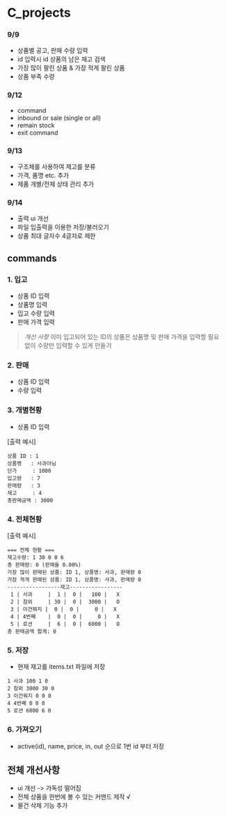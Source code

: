 # C_projects

### 9/9 
- 상품별 공고, 판매 수량 입력
- id 입력시 id 상품의 남은 재고 검색
- 가장 많이 팔린 상품 & 가장 적게 팔린 상품
- 상품 부족 수량

### 9/12
- command
- inbound or sale (single or all)
- remain stock
- exit command

### 9/13
- 구조체를 사용하여 제고를 분류
- 가격, 품명 etc. 추가
- 제품 개별/전체 상태 관리 추가

### 9/14
- 출력 ui 개선
- 파일 입출력을 이용한 저장/불러오기
- 상품 최대 글자수 4글자로 제한


## commands

### 1. 입고
- 상품 ID 입력
- 상품명 입력
- 입고 수량 입력
- 판매 가격 입력
> *개선 사항*
> 이미 입고되어 있는 ID의 상품은 상품명 및 판매 가격을 입력할 필요 없이 수량만 입력할 수 있게 만들기

### 2. 판매
- 상품 ID 입력
- 수량 입력


### 3. 개별현황
- 상품 ID 입력

[출력 예시]
```
상품 ID : 1
상품명   : 사과아님
단가     : 1000
입고량   : 7
판매량   : 3
재고     : 4
총판매금액 : 3000
```

### 4. 전체현황
[출력 예시]
```
=== 전체 현황 ===
재고수량: 1 30 0 0 6 
총 판매량: 0 (판매율 0.00%)
가장 많이 판매된 상품: ID 1, 상품명: 사과, 판매량 0
가장 적게 판매된 상품: ID 1, 상품명: 사과, 판매량 0
-----------------재고-----------------
 1 | 사과     |  1 |  0 |   100 |   X
 2 | 참외     | 30 |  0 |  3000 |   O
 3 | 이건뭐지 |  0 |  0 |     0 |   X
 4 | 4번째    |  0 |  0 |     0 |   X
 5 | 로션     |  6 |  0 |  6000 |   O
총 판매금액 합계: 0
```

### 5. 저장
- 현재 재고를 items.txt 파일에 저장
```
1 사과 100 1 0
2 참외 3000 30 0
3 이건뭐지 0 0 0
4 4번째 0 0 0
5 로션 6000 6 0
```

### 6. 가져오기
- active(id), name, price, in, out 순으로 1번 id 부터 저장




## 전체 개선사항
- ui 개선 -> 가독성 떨어짐  
- 전체 상품을 한번에 볼 수 있는 커맨드 제작  √
- 물건 삭제 기능 추가







